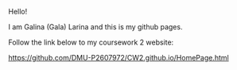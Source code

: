Hello!

I am Galina (Gala) Larina and this is my github pages.

Follow the link below to my coursework 2 website:

https://github.com/DMU-P2607972/CW2.github.io/HomePage.html
